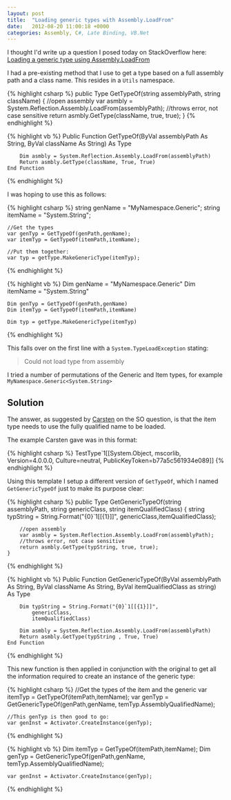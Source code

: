 ```yaml
---
layout: post
title:  "Loading generic types with Assembly.LoadFrom"
date:   2012-08-20 11:00:18 +0000
categories: Assembly, C#, Late Binding, VB.Net
---
```


I thought I'd write up a question I posed today on StackOverflow here: [Loading a generic type using Assembly.LoadFrom](http://stackoverflow.com/q/12036247/592111)

I had a pre-existing method that I use to get a type based on a full assembly path and a class name. This resides in a `Utils` namespace.

{% highlight csharp %}
    public Type GetTypeOf(string assemblyPath, string className)
    {
        //open assembly 
        var asmbly = System.Reflection.Assembly.LoadFrom(assemblyPath); 
        //throws error, not case sensitive
        return asmbly.GetType(className, true, true); 
    }
{% endhighlight %}

{% highlight vb %}
    Public Function GetTypeOf(ByVal assemblyPath As String,
        ByVal className As String) As Type

        Dim asmbly = System.Reflection.Assembly.LoadFrom(assemblyPath)
        Return asmbly.GetType(className, True, True)
    End Function
{% endhighlight %}

I was hoping to use this as follows:

{% highlight csharp %}
    string genName = "MyNamespace.Generic";
    string itemName = "System.String";

    //Get the types
    var genTyp = GetTypeOf(genPath,genName);
    var itemTyp = GetTypeOf(itemPath,itemName);

    //Put them together:
    var typ = getType.MakeGenericType(itemTyp);
{% endhighlight %}

{% highlight vb %}
    Dim genName = "MyNamespace.Generic"
    Dim itemName = "System.String"

    Dim genTyp = GetTypeOf(genPath,genName)
    Dim itemTyp = GetTypeOf(itemPath,itemName)

    Dim typ = getType.MakeGenericType(itemTyp)
{% endhighlight %}

This falls over on the first line with a `System.TypeLoadException` stating:

> Could not load type <TypeName here> from assembly <AssemblyName here>

I tried a number of permutations of the Generic and Item types, for example `MyNamespace.Generic<System.String>`

## Solution

The answer, as suggested by [Carsten](http://stackoverflow.com/users/1423981/carsten-schutte) on the SO question, is that the item type needs to use the fully qualified name to be loaded.

The example Carsten gave was in this format:

{% highlight csharp %}
    TestType`1[[System.Object, mscorlib, Version=4.0.0.0,
        Culture=neutral, PublicKeyToken=b77a5c561934e089]]
{% endhighlight %}

Using this template I setup a different version of `GetTypeOf`, which I named `GetGenericTypeOf` just to make its purpose clear:

{% highlight csharp %}
    public Type GetGenericTypeOf(string assemblyPath, 
        string genericClass, string itemQualifiedClass)
    {
        string typString = String.Format("{0}`1[[{1}]]",
            genericClass,itemQualifiedClass);

        //open assembly
        var asmbly = System.Reflection.Assembly.LoadFrom(assemblyPath);
        //throws error, not case sensitive 
        return asmbly.GetType(typString, true, true); 
    }
{% endhighlight %}

{% highlight vb %}
    Public Function GetGenericTypeOf(ByVal assemblyPath As String,
        ByVal className As String,
        ByVal itemQualifiedClass as string) As Type

        Dim typString = String.Format("{0}`1[[{1}]]",
            genericClass,
            itemQualifiedClass)

        Dim asmbly = System.Reflection.Assembly.LoadFrom(assemblyPath)
        Return asmbly.GetType(typString , True, True) 
    End Function
{% endhighlight %}

This new function is then applied in conjunction with the original to get all the information required to create an instance of the generic type:

{% highlight csharp %}
    //Get the types of the item and the generic
    var itemTyp = GetTypeOf(itemPath,itemName);
    var genTyp = GetGenericTypeOf(genPath,genName,
        temTyp.AssemblyQualifiedName);

    //This genTyp is then good to go: 
    var genInst = Activator.CreateInstance(genTyp);
{% endhighlight %}

{% highlight vb %}
    Dim itemTyp = GetTypeOf(itemPath,itemName);
    Dim genTyp = GetGenericTypeOf(genPath,genName,
        temTyp.AssemblyQualifiedName);

    var genInst = Activator.CreateInstance(genTyp);
{% endhighlight %}
